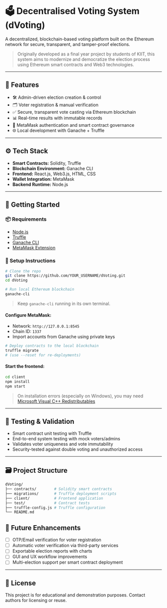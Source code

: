 # 🗳️ Decentralised Voting System (dVoting)

A decentralized, blockchain-based voting platform built on the Ethereum network for secure, transparent, and tamper-proof elections.

> Originally developed as a final year project by students of KIIT, this system aims to modernize and democratize the election process using Ethereum smart contracts and Web3 technologies.

---

## 📌 Features

- 🛠️ Admin-driven election creation & control
- 🗂️ Voter registration & manual verification
- ✅ Secure, transparent vote casting via Ethereum blockchain
- 📊 Real-time results with immutable records
- 🔐 MetaMask authentication and smart contract governance
- 🌐 Local development with Ganache + Truffle

---

## ⚙️ Tech Stack

- **Smart Contracts:** Solidity, Truffle
- **Blockchain Environment:** Ganache CLI
- **Frontend:** React.js, Web3.js, HTML, CSS
- **Wallet Integration:** MetaMask
- **Backend Runtime:** Node.js

---

## 🚀 Getting Started

### 📦 Requirements

- [Node.js](https://nodejs.org)
- [Truffle](https://www.trufflesuite.com/truffle)
- [Ganache CLI](https://github.com/trufflesuite/ganache-cli)
- [MetaMask Extension](https://metamask.io/)

### 🔧 Setup Instructions

```bash
# Clone the repo
git clone https://github.com/YOUR_USERNAME/dVoting.git
cd dVoting

# Run local Ethereum blockchain
ganache-cli
```

> Keep `ganache-cli` running in its own terminal.

#### Configure MetaMask:

- Network: `http://127.0.0.1:8545`
- Chain ID: `1337`
- Import accounts from Ganache using private keys

```bash
# Deploy contracts to the local blockchain
truffle migrate
# (use --reset for re-deployments)
```

#### Start the frontend:

```bash
cd client
npm install
npm start
```

> On installation errors (especially on Windows), you may need [Microsoft Visual C++ Redistributables](https://aka.ms/vs/17/release/vc_redist.x64.exe)

---

## 🧪 Testing & Validation

- Smart contract unit testing with Truffle
- End-to-end system testing with mock voters/admins
- Validates voter uniqueness and vote immutability
- Security-tested against double voting and unauthorized access

---

## 🗃️ Project Structure

```bash
dVoting/
├── contracts/        # Solidity smart contracts
├── migrations/       # Truffle deployment scripts
├── client/           # Frontend application
├── test/             # Contract tests
├── truffle-config.js # Truffle configuration
└── README.md
```

## 🧩 Future Enhancements

- [ ] OTP/Email verification for voter registration
- [ ] Automatic voter verification via third-party services
- [ ] Exportable election reports with charts
- [ ] GUI and UX workflow improvements
- [ ] Multi-election support per smart contract deployment

---

## 📜 License

This project is for educational and demonstration purposes. Contact authors for licensing or reuse.
